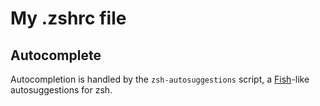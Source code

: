 # My .zshrc file

## Autocomplete

Autocompletion is handled by the `zsh-autosuggestions` script, a [Fish](https://fishshell.com/)-like autosuggestions for zsh.

